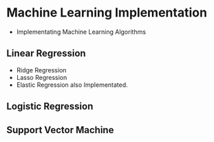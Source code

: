 # Machine Learning Implementation

- Implementating Machine Learning Algorithms
## Linear Regression
- Ridge Regression
- Lasso Regression 
- Elastic Regression
also Implementated.
## Logistic Regression
## Support Vector Machine
